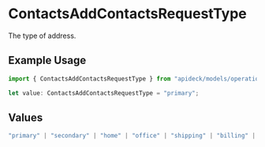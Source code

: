 # ContactsAddContactsRequestType

The type of address.

## Example Usage

```typescript
import { ContactsAddContactsRequestType } from "apideck/models/operations";

let value: ContactsAddContactsRequestType = "primary";
```

## Values

```typescript
"primary" | "secondary" | "home" | "office" | "shipping" | "billing" | "other"
```